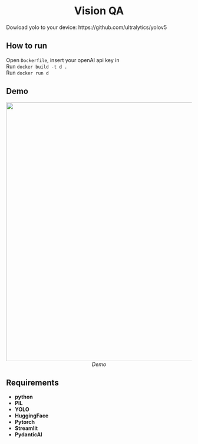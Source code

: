 <p align="center">
 <h1 align="center">Vision QA </h1>
</p>
Dowload yolo to your device: https://github.com/ultralytics/yolov5

## How to run
Open `Dockerfile`, insert your openAI api key in\
Run `docker build -t d .`\
Run `docker run d`

## Demo
<p align="center">
  <img src="output.gif" width=700><br/>
  <i>Demo</i>
</p>


## Requirements

* **python**
* **PIL**
* **YOLO**
* **HuggingFace**
* **Pytorch**
* **Streamlit**
* **PydanticAI**

